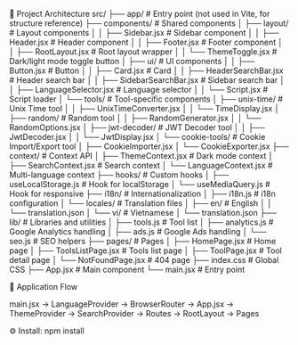 📂 Project Architecture
src/
├── app/                      # Entry point (not used in Vite, for structure reference)
├── components/               # Shared components
│   ├── layout/               # Layout components
│   │   ├── Sidebar.jsx       # Sidebar component
│   │   ├── Header.jsx        # Header component
│   │   ├── Footer.jsx        # Footer component
│   │   ├── RootLayout.jsx    # Root layout wrapper
│   │   └── ThemeToggle.jsx   # Dark/light mode toggle button
│   ├── ui/                   # UI components
│   │   ├── Button.jsx        # Button
│   │   ├── Card.jsx          # Card
│   │   ├── HeaderSearchBar.jsx # Header search bar
│   │   ├── SidebarSearchBar.jsx # Sidebar search bar
│   │   ├── LanguageSelector.jsx # Language selector 
│   │   └── Script.jsx        # Script loader
│   └── tools/                # Tool-specific components
│       ├── unix-time/        # Unix Time tool
│       │   ├── UnixTimeConverter.jsx
│       │   └── TimeDisplay.jsx
│       ├── random/           # Random tool
│       │   ├── RandomGenerator.jsx
│       │   └── RandomOptions.jsx
│       ├── jwt-decoder/      # JWT Decoder tool
│       │   ├── JwtDecoder.jsx
│       │   └── JwtDisplay.jsx
│       └── cookie-tools/     # Cookie Import/Export tool
│           ├── CookieImporter.jsx
│           └── CookieExporter.jsx
├── context/                  # Context API
│   ├── ThemeContext.jsx      # Dark mode context
│   ├── SearchContext.jsx     # Search context
│   └── LanguageContext.jsx   # Multi-language context
├── hooks/                    # Custom hooks
│   ├── useLocalStorage.js    # Hook for localStorage
│   └── useMediaQuery.js      # Hook for responsive
├── i18n/                     # Internationalization
│   ├── i18n.js               # i18n configuration
│   └── locales/              # Translation files
│       ├── en/               # English
│       │   └── translation.json
│       └── vi/               # Vietnamese
│           └── translation.json
├── lib/                      # Libraries and utilities
│   ├── tools.js              # Tool list
│   ├── analytics.js          # Google Analytics handling
│   ├── ads.js                # Google Ads handling
│   └── seo.js                # SEO helpers
├── pages/                    # Pages
│   ├── HomePage.jsx          # Home page
│   ├── ToolsListPage.jsx     # Tools list page
│   ├── ToolPage.jsx          # Tool detail page
│   └── NotFoundPage.jsx      # 404 page
├── index.css                 # Global CSS
├── App.jsx                   # Main component
└── main.jsx                  # Entry point


🔄 Application Flow

main.jsx → LanguageProvider → BrowserRouter → App.jsx → ThemeProvider → SearchProvider → Routes → RootLayout → Pages

⚙ Install: npm install